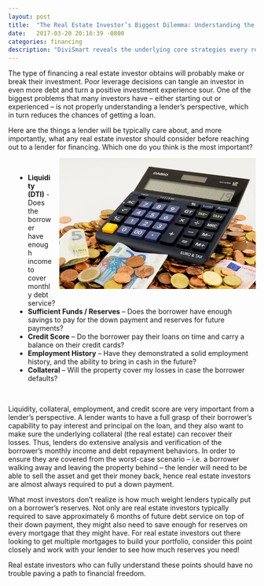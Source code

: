 ```yaml
---
layout: post
title:  "The Real Estate Investor’s Biggest Dilemma: Understanding the Lender"
date:   2017-03-20 20:16:39 -0800
categories: financing
description: "DiviSmart reveals the underlying core strategies every real estate investor should know. Lending is critical to a real estate investor's success. DiviSmart carefully outlines the fundamentals every borrower should consider before seeking financing."
---
```


The type of financing a real estate investor obtains will probably make or break their investment. Poor leverage decisions can tangle an investor in even more debt and turn a positive investment experience sour. One of the biggest problems that many investors have – either starting out or experienced – is not properly understanding a lender’s perspective, which in turn reduces the chances of getting a loan.

Here are the things a lender will be typically care about, and more importantly, what any real estate investor should consider before reaching out to a lender for financing. Which one do you think is the most important?

<img src="/assets/images/euro-870757_640.jpg" width="400" style="float: right; margin: 0px 0px 15px 15px;" />

<br>
<ul>
	<li><b>Liquidity (DTI)</b> - Does the borrower have enough income to cover monthly debt service? </li>
	<li><b>Sufficient Funds / Reserves</b> – Does the borrower have enough savings to pay for the down payment and reserves for future payments? </li>
	<li><b>Credit Score</b> – Do the borrower pay their loans on time and carry a balance on their credit cards?</li>
	<li><b>Employment History</b> – Have they demonstrated a solid employment history, and the ability to bring in cash in the future?</li>
	<li><b>Collateral</b> – Will the property cover my losses in case the borrower defaults?</li>

</ul>
<br>

Liquidity, collateral, employment, and credit score are very important from a lender’s perspective. A lender wants to have a full grasp of their borrower’s capability to pay interest and principal on the loan, and they also want to make sure the underlying collateral (the real estate) can recover their losses. Thus, lenders do extensive analysis and verification of the borrower’s monthly income and debt repayment behaviors. In order to ensure they are covered from the worst-case scenario – i.e. a borrower walking away and leaving the property behind – the lender will need to be able to sell the asset and get their money back, hence real estate investors are almost always required to put a down payment.

What most investors don’t realize is how much weight lenders typically put on a borrower’s reserves. Not only are real estate investors typically required to save approximately 6 months of future debt service on top of their down payment, they might also need to save enough for reserves on every mortgage that they might have. For real estate investors out there looking to get multiple mortgages to build your portfolio, consider this point closely and work with your lender to see how much reserves you need!

Real estate investors who can fully understand these points should have no trouble paving a path to financial freedom. 

<style>
ul { 
    display: block;
    list-style-type: disc;
    margin-top: 1em;
    margin-bottom: 1 em;
    margin-left: 0;
    margin-right: 0;
    padding-left: 40px;
}
</style>
